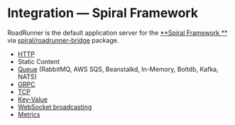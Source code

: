 # Integration — Spiral Framework

RoadRunner is the default application server for the [**Spiral Framework
**](https://spiral.dev/docs/packages-roadrunner-bridge)
via [spiral/roadrunner-bridge](https://github.com/spiral/roadrunner-bridge) package.

- [HTTP](https://spiral.dev/docs/http-configuration/3.0/en)
- Static Content
- [Queue](https://spiral.dev/docs/packages-roadrunner-bridge#queue) (RabbitMQ, AWS SQS, Beanstalkd, In-Memory, Boltdb,
  Kafka, NATS)
- [GRPC](https://spiral.dev/docs/packages-roadrunner-bridge#grpc)
- [TCP](https://spiral.dev/docs/packages-roadrunner-bridge#tcp)
- [Key-Value](https://spiral.dev/docs/packages-roadrunner-bridge#cache)
- [WebSocket broadcasting](https://spiral.dev/docs/packages-roadrunner-bridge#broadcasting)
- [Metrics](https://spiral.dev/docs/packages-roadrunner-bridge#metrics)